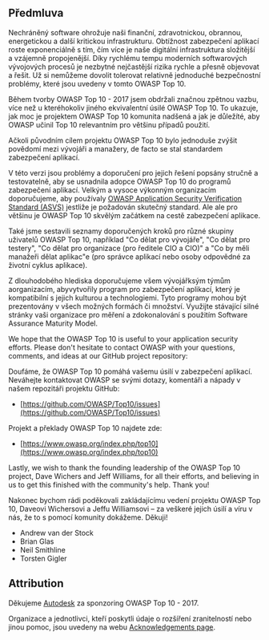## Předmluva

Nechráněný software ohrožuje naši finanční, zdravotnickou, obrannou, energetickou a další kritickou infrastrukturu. Obtížnost zabezpečení aplikací roste exponenciálně s tím,
čím více je naše digitální infrastruktura složitější a vzájemně propojenější. Díky rychlému tempu moderních softwarových vývojových procesů je nezbytné nejčastější rizika rychle a přesně objevovat a řešit. Už si nemůžeme dovolit tolerovat relativně jednoduché bezpečnostní problémy, které jsou uvedeny v tomto OWASP Top 10.

Během tvorby OWASP Top 10 - 2017 jsem obdržali značnou zpětnou vazbu, více než u kteréhokoliv jiného ekvivalentní úsilé OWASP Top 10. To ukazuje, jak moc je projektem OWASP Top 10 komunita nadšená a jak je důležíté, aby OWASP učinil Top 10 relevantním pro většinu případů použití.

Ačkoli původním cílem projektu OWASP Top 10 bylo jednoduše zvýšit povědomí mezi vývojáři a manažery, de facto se stal standardem zabezpečení aplikací.

V této verzi jsou problémy a doporučení pro jejich řešení popsány stručně a testovatelně, aby se usnadnila adopce OWASP Top 10 do programů zabezpečení aplikací. Velkým a vysoce výkonným organizacím doporučujeme, aby používaly [OWASP Application Security Verification Standard (ASVS)](https://www.owasp.org/index.php/ASVS) jestliže je požadován skutečný standard. Ale ale pro většinu je OWASP Top 10 skvělým začátkem na cestě zabezpečení aplikace.

Také jsme sestavili seznamy doporučených kroků pro různé skupiny uživatelů OWASP Top 10, například "Co dělat pro vývojáře", "Co dělat pro testery", "Co dělat pro organizace (pro ředitele CIO a CIO)" a "Co by měli manažeři dělat aplikac"e (pro správce aplikací nebo osoby odpovědné za životní cyklus aplikace).

Z dlouhodobého hlediska doporučujeme všem vývojářksým týmům aorganizacím, abyvytvořily program pro zabezpečení aplikací, který je kompatibilní s jejich kulturou a technologiemi. Tyto programy mohou být prezentovány v všech možných formách či množství. Využijte stávající silné stránky vaši organizace pro měření a zdokonalování s použitím Software Assurance Maturity Model.

We hope that the OWASP Top 10 is useful to your application security efforts. Please don't hesitate to contact OWASP with your questions, comments, and ideas at our GitHub project repository:

Doufáme, že OWASP Top 10 pomáhá vašemu úsilí v zabezpečení aplikací. Neváhejte kontaktovat OWASP se svými dotazy, komentáři a nápady v našem repozitáři projektu GitHub:

* [https://github.com/OWASP/Top10/issues](https://github.com/OWASP/Top10/issues)

Projekt a překlady OWASP Top 10 najdete zde:

* [https://www.owasp.org/index.php/top10](https://www.owasp.org/index.php/top10)

Lastly, we wish to thank the founding leadership of the OWASP Top 10 project, Dave Wichers and Jeff Williams, for all their efforts, and believing in us to get this finished with the community's help. Thank you!

Nakonec bychom rádi poděkovali zakládajícímu vedení projektu OWASP Top 10, Daveovi Wichersovi a Jeffu Williamsovi – za veškeré jejich úsilí a víru v nás, že to s pomocí komunity dokážeme. Děkuji!

* Andrew van der Stock
* Brian Glas
* Neil Smithline
* Torsten Gigler

## Attribution
Děkujeme [Autodesk](https://www.autodesk.com) za sponzoring OWASP Top 10 - 2017.

Organizace a jednotlivci, kteří poskytli údaje o rozšíření zranitelností nebo jinou pomoc, jsou uvedeny na webu [Acknowledgements page](0xd1-data-contributors.md).
